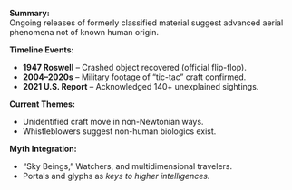 **Summary:**  
Ongoing releases of formerly classified material suggest advanced aerial phenomena not of known human origin.

**Timeline Events:**

- **1947 Roswell** – Crashed object recovered (official flip-flop).
- **2004–2020s** – Military footage of “tic-tac” craft confirmed.
- **2021 U.S. Report** – Acknowledged 140+ unexplained sightings.

**Current Themes:**

- Unidentified craft move in non-Newtonian ways.
- Whistleblowers suggest non-human biologics exist.

**Myth Integration:**

- “Sky Beings,” Watchers, and multidimensional travelers.
- Portals and glyphs as _keys to higher intelligences._